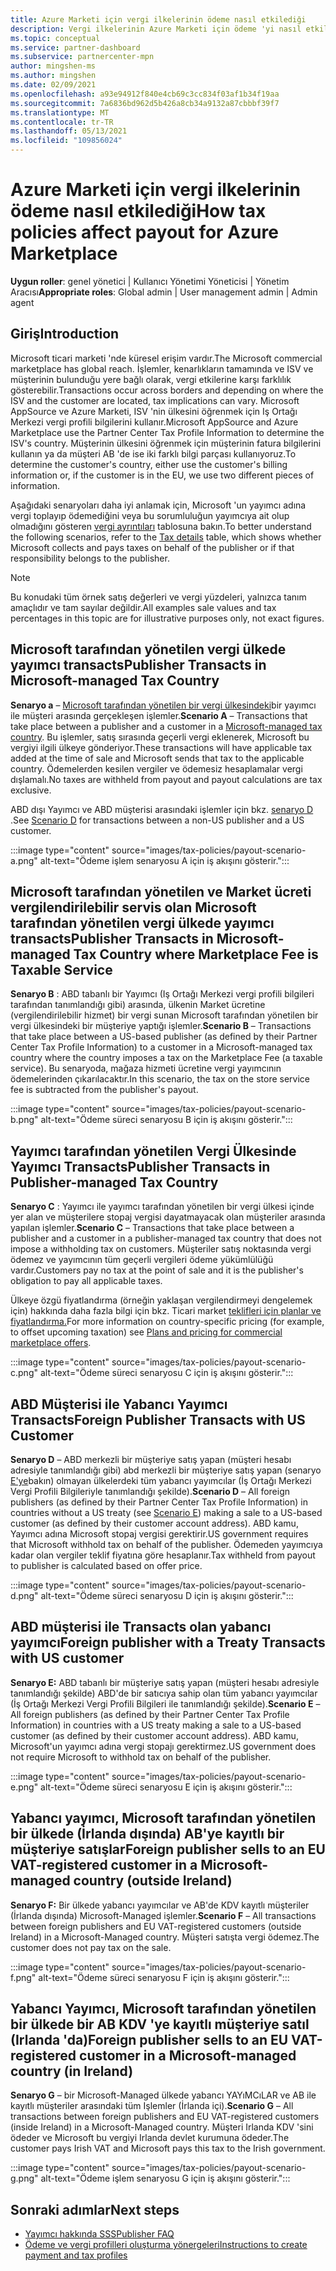 ```yaml
---
title: Azure Marketi için vergi ilkelerinin ödeme nasıl etkilediği
description: Vergi ilkelerinin Azure Marketi için ödeme 'yi nasıl etkilediğini öğrenin.
ms.topic: conceptual
ms.service: partner-dashboard
ms.subservice: partnercenter-mpn
author: mingshen-ms
ms.author: mingshen
ms.date: 02/09/2021
ms.openlocfilehash: a93e94912f840e4cb69c3cc834f03af1b34f19aa
ms.sourcegitcommit: 7a6836bd962d5b426a8cb34a9132a87cbbbf39f7
ms.translationtype: MT
ms.contentlocale: tr-TR
ms.lasthandoff: 05/13/2021
ms.locfileid: "109856024"
---
```

# <a name="how-tax-policies-affect-payout-for-azure-marketplace"></a><span data-ttu-id="2df2d-103">Azure Marketi için vergi ilkelerinin ödeme nasıl etkilediği</span><span class="sxs-lookup"><span data-stu-id="2df2d-103">How tax policies affect payout for Azure Marketplace</span></span>

<span data-ttu-id="2df2d-104">**Uygun roller**: genel yönetici | Kullanıcı Yönetimi Yöneticisi | Yönetim Aracısı</span><span class="sxs-lookup"><span data-stu-id="2df2d-104">**Appropriate roles**: Global admin | User management admin | Admin agent</span></span>

## <a name="introduction"></a><span data-ttu-id="2df2d-105">Giriş</span><span class="sxs-lookup"><span data-stu-id="2df2d-105">Introduction</span></span>

<span data-ttu-id="2df2d-106">Microsoft ticari marketi 'nde küresel erişim vardır.</span><span class="sxs-lookup"><span data-stu-id="2df2d-106">The Microsoft commercial marketplace has global reach.</span></span> <span data-ttu-id="2df2d-107">İşlemler, kenarlıkların tamamında ve ISV ve müşterinin bulunduğu yere bağlı olarak, vergi etkilerine karşı farklılık gösterebilir.</span><span class="sxs-lookup"><span data-stu-id="2df2d-107">Transactions occur across borders and depending on where the ISV and the customer are located, tax implications can vary.</span></span> <span data-ttu-id="2df2d-108">Microsoft AppSource ve Azure Marketi, ISV 'nin ülkesini öğrenmek için Iş Ortağı Merkezi vergi profili bilgilerini kullanır.</span><span class="sxs-lookup"><span data-stu-id="2df2d-108">Microsoft AppSource and Azure Marketplace use the Partner Center Tax Profile Information to determine the ISV's country.</span></span> <span data-ttu-id="2df2d-109">Müşterinin ülkesini öğrenmek için müşterinin fatura bilgilerini kullanın ya da müşteri AB 'de ise iki farklı bilgi parçası kullanıyoruz.</span><span class="sxs-lookup"><span data-stu-id="2df2d-109">To determine the customer's country, either use the customer's billing information or, if the customer is in the EU, we use two different pieces of information.</span></span>

<span data-ttu-id="2df2d-110">Aşağıdaki senaryoları daha iyi anlamak için, Microsoft 'un yayımcı adına vergi toplayıp ödemediğini veya bu sorumluluğun yayımcıya ait olup olmadığını gösteren [vergi ayrıntıları](tax-details-marketplace.md) tablosuna bakın.</span><span class="sxs-lookup"><span data-stu-id="2df2d-110">To better understand the following scenarios, refer to the [Tax details](tax-details-marketplace.md) table, which shows whether Microsoft collects and pays taxes on behalf of the publisher or if that responsibility belongs to the publisher.</span></span>

> [!NOTE]
> <span data-ttu-id="2df2d-111">Bu konudaki tüm örnek satış değerleri ve vergi yüzdeleri, yalnızca tanım amaçlıdır ve tam sayılar değildir.</span><span class="sxs-lookup"><span data-stu-id="2df2d-111">All examples sale values and tax percentages in this topic are for illustrative purposes only, not exact figures.</span></span>

## <a name="publisher-transacts-in-microsoft-managed-tax-country"></a><span data-ttu-id="2df2d-112">Microsoft tarafından yönetilen vergi ülkede yayımcı transacts</span><span class="sxs-lookup"><span data-stu-id="2df2d-112">Publisher Transacts in Microsoft-managed Tax Country</span></span>

<span data-ttu-id="2df2d-113">**Senaryo a** – [Microsoft tarafından yönetilen bir vergi ülkesindeki](tax-details-marketplace.md#microsoft-managed-countries)bir yayımcı ile müşteri arasında gerçekleşen işlemler.</span><span class="sxs-lookup"><span data-stu-id="2df2d-113">**Scenario A** – Transactions that take place between a publisher and a customer in a [Microsoft-managed tax country](tax-details-marketplace.md#microsoft-managed-countries).</span></span> <span data-ttu-id="2df2d-114">Bu işlemler, satış sırasında geçerli vergi eklenerek, Microsoft bu vergiyi ilgili ülkeye gönderiyor.</span><span class="sxs-lookup"><span data-stu-id="2df2d-114">These transactions will have applicable tax added at the time of sale and Microsoft sends that tax to the applicable country.</span></span> <span data-ttu-id="2df2d-115">Ödemelerden kesilen vergiler ve ödemesiz hesaplamalar vergi dışlamalı.</span><span class="sxs-lookup"><span data-stu-id="2df2d-115">No taxes are withheld from payout and payout calculations are tax exclusive.</span></span>

<span data-ttu-id="2df2d-116">ABD dışı Yayımcı ve ABD müşterisi arasındaki işlemler için bkz. [senaryo D](#foreign-publisher-transacts-with-us-customer) .</span><span class="sxs-lookup"><span data-stu-id="2df2d-116">See [Scenario D](#foreign-publisher-transacts-with-us-customer) for transactions between a non-US publisher and a US customer.</span></span>

:::image type="content" source="images/tax-policies/payout-scenario-a.png" alt-text="Ödeme işlem senaryosu A için iş akışını gösterir.":::

## <a name="publisher-transacts-in-microsoft-managed-tax-country-where-marketplace-fee-is-taxable-service"></a><span data-ttu-id="2df2d-118">Microsoft tarafından yönetilen ve Market ücreti vergilendirilebilir servis olan Microsoft tarafından yönetilen vergi ülkede yayımcı transacts</span><span class="sxs-lookup"><span data-stu-id="2df2d-118">Publisher Transacts in Microsoft-managed Tax Country where Marketplace Fee is Taxable Service</span></span>

<span data-ttu-id="2df2d-119">**Senaryo B** : ABD tabanlı bir Yayımcı (Iş Ortağı Merkezi vergi profili bilgileri tarafından tanımlandığı gibi) arasında, ülkenin Market ücretine (vergilendirilebilir hizmet) bir vergi sunan Microsoft tarafından yönetilen bir vergi ülkesindeki bir müşteriye yaptığı işlemler.</span><span class="sxs-lookup"><span data-stu-id="2df2d-119">**Scenario B** – Transactions that take place between a US-based publisher (as defined by their Partner Center Tax Profile Information) to a customer in a Microsoft-managed tax country where the country imposes a tax on the Marketplace Fee (a taxable service).</span></span> <span data-ttu-id="2df2d-120">Bu senaryoda, mağaza hizmeti ücretine vergi yayımcının ödemelerinden çıkarılacaktır.</span><span class="sxs-lookup"><span data-stu-id="2df2d-120">In this scenario, the tax on the store service fee is subtracted from the publisher's payout.</span></span>

:::image type="content" source="images/tax-policies/payout-scenario-b.png" alt-text="Ödeme süreci senaryosu B için iş akışını gösterir.":::

## <a name="publisher-transacts-in-publisher-managed-tax-country"></a><span data-ttu-id="2df2d-122">Yayımcı tarafından yönetilen Vergi Ülkesinde Yayımcı Transacts</span><span class="sxs-lookup"><span data-stu-id="2df2d-122">Publisher Transacts in Publisher-managed Tax Country</span></span>

<span data-ttu-id="2df2d-123">**Senaryo C** : Yayımcı ile yayımcı tarafından yönetilen bir vergi ülkesi içinde yer alan ve müşterilere stopaj vergisi dayatmayacak olan müşteriler arasında yapılan işlemler.</span><span class="sxs-lookup"><span data-stu-id="2df2d-123">**Scenario C** – Transactions that take place between a publisher and a customer in a publisher-managed tax country that does not impose a withholding tax on customers.</span></span> <span data-ttu-id="2df2d-124">Müşteriler satış noktasında vergi ödemez ve yayımcının tüm geçerli vergileri ödeme yükümlülüğü vardır.</span><span class="sxs-lookup"><span data-stu-id="2df2d-124">Customers pay no tax at the point of sale and it is the publisher's obligation to pay all applicable taxes.</span></span>

<span data-ttu-id="2df2d-125">Ülkeye özgü fiyatlandırma (örneğin yaklaşan vergilendirmeyi dengelemek için) hakkında daha fazla bilgi için bkz. Ticari market [teklifleri için planlar ve fiyatlandırma.](/azure/marketplace/plans-pricing#custom-prices)</span><span class="sxs-lookup"><span data-stu-id="2df2d-125">For more information on country-specific pricing (for example, to offset upcoming taxation) see [Plans and pricing for commercial marketplace offers](/azure/marketplace/plans-pricing#custom-prices).</span></span>

:::image type="content" source="images/tax-policies/payout-scenario-c.png" alt-text="Ödeme süreci senaryosu C için iş akışını gösterir.":::

## <a name="foreign-publisher-transacts-with-us-customer"></a><span data-ttu-id="2df2d-127">ABD Müşterisi ile Yabancı Yayımcı Transacts</span><span class="sxs-lookup"><span data-stu-id="2df2d-127">Foreign Publisher Transacts with US Customer</span></span>

<span data-ttu-id="2df2d-128">**Senaryo D** – ABD merkezli bir müşteriye satış yapan (müşteri hesabı adresiyle tanımlandığı gibi) abd merkezli bir müşteriye satış yapan (senaryo [E'ye](#foreign-publisher-with-a-treaty-transacts-with-us-customer)bakın) olmayan ülkelerdeki tüm yabancı yayımcılar (İş Ortağı Merkezi Vergi Profili Bilgileriyle tanımlandığı şekilde).</span><span class="sxs-lookup"><span data-stu-id="2df2d-128">**Scenario D** – All foreign publishers (as defined by their Partner Center Tax Profile Information) in countries without a US treaty (see [Scenario E](#foreign-publisher-with-a-treaty-transacts-with-us-customer)) making a sale to a US-based customer (as defined by their customer account address).</span></span> <span data-ttu-id="2df2d-129">ABD kamu, Yayımcı adına Microsoft stopaj vergisi gerektirir.</span><span class="sxs-lookup"><span data-stu-id="2df2d-129">US government requires that Microsoft withhold tax on behalf of the publisher.</span></span> <span data-ttu-id="2df2d-130">Ödemeden yayımcıya kadar olan vergiler teklif fiyatına göre hesaplanır.</span><span class="sxs-lookup"><span data-stu-id="2df2d-130">Tax withheld from payout to publisher is calculated based on offer price.</span></span>

:::image type="content" source="images/tax-policies/payout-scenario-d.png" alt-text="Ödeme süreci senaryosu D için iş akışını gösterir.":::

## <a name="foreign-publisher-with-a-treaty-transacts-with-us-customer"></a><span data-ttu-id="2df2d-132">ABD müşterisi ile Transacts olan yabancı yayımcı</span><span class="sxs-lookup"><span data-stu-id="2df2d-132">Foreign publisher with a Treaty Transacts with US customer</span></span>

<span data-ttu-id="2df2d-133">**Senaryo E:** ABD tabanlı bir müşteriye satış yapan (müşteri hesabı adresiyle tanımlandığı şekilde) ABD'de bir satıcıya sahip olan tüm yabancı yayımcılar (İş Ortağı Merkezi Vergi Profili Bilgileri ile tanımlandığı şekilde).</span><span class="sxs-lookup"><span data-stu-id="2df2d-133">**Scenario E** – All foreign publishers (as defined by their Partner Center Tax Profile Information) in countries with a US treaty making a sale to a US-based customer (as defined by their customer account address).</span></span> <span data-ttu-id="2df2d-134">ABD kamu, Microsoft'un yayımcı adına vergi stopajı gerektirmez.</span><span class="sxs-lookup"><span data-stu-id="2df2d-134">US government does not require Microsoft to withhold tax on behalf of the publisher.</span></span>

:::image type="content" source="images/tax-policies/payout-scenario-e.png" alt-text="Ödeme süreci senaryosu E için iş akışını gösterir.":::

## <a name="foreign-publisher-sells-to-an-eu-vat-registered-customer-in-a-microsoft-managed-country-outside-ireland"></a><span data-ttu-id="2df2d-136">Yabancı yayımcı, Microsoft tarafından yönetilen bir ülkede (İrlanda dışında) AB'ye kayıtlı bir müşteriye satışlar</span><span class="sxs-lookup"><span data-stu-id="2df2d-136">Foreign publisher sells to an EU VAT-registered customer in a Microsoft-managed country (outside Ireland)</span></span>

<span data-ttu-id="2df2d-137">**Senaryo F:** Bir ülkede yabancı yayımcılar ve AB'de KDV kayıtlı müşteriler (İrlanda dışında) Microsoft-Managed işlemler.</span><span class="sxs-lookup"><span data-stu-id="2df2d-137">**Scenario F** – All transactions between foreign publishers and EU VAT-registered customers (outside Ireland) in a Microsoft-Managed country.</span></span> <span data-ttu-id="2df2d-138">Müşteri satışta vergi ödemez.</span><span class="sxs-lookup"><span data-stu-id="2df2d-138">The customer does not pay tax on the sale.</span></span>

:::image type="content" source="images/tax-policies/payout-scenario-f.png" alt-text="Ödeme süreci senaryosu F için iş akışını gösterir.":::

## <a name="foreign-publisher-sells-to-an-eu-vat-registered-customer-in-a-microsoft-managed-country-in-ireland"></a><span data-ttu-id="2df2d-140">Yabancı Yayımcı, Microsoft tarafından yönetilen bir ülkede bir AB KDV 'ye kayıtlı müşteriye satıl (Irlanda 'da)</span><span class="sxs-lookup"><span data-stu-id="2df2d-140">Foreign publisher sells to an EU VAT-registered customer in a Microsoft-managed country (in Ireland)</span></span>

<span data-ttu-id="2df2d-141">**Senaryo G** – bir Microsoft-Managed ülkede yabancı YAYıMCıLAR ve AB ile kayıtlı müşteriler arasındaki tüm Işlemler (İrlanda içi).</span><span class="sxs-lookup"><span data-stu-id="2df2d-141">**Scenario G** – All transactions between foreign publishers and EU VAT-registered customers (inside Ireland) in a Microsoft-Managed country.</span></span> <span data-ttu-id="2df2d-142">Müşteri Irlanda KDV 'sini ödeder ve Microsoft bu vergiyi Irlanda devlet kurumuna ödeder.</span><span class="sxs-lookup"><span data-stu-id="2df2d-142">The customer pays Irish VAT and Microsoft pays this tax to the Irish government.</span></span>

:::image type="content" source="images/tax-policies/payout-scenario-g.png" alt-text="Ödeme işlem senaryosu G için iş akışını gösterir.":::

## <a name="next-steps"></a><span data-ttu-id="2df2d-144">Sonraki adımlar</span><span class="sxs-lookup"><span data-stu-id="2df2d-144">Next steps</span></span>

- [<span data-ttu-id="2df2d-145">Yayımcı hakkında SSS</span><span class="sxs-lookup"><span data-stu-id="2df2d-145">Publisher FAQ</span></span>](/azure/marketplace/marketplace-faq-publisher-guide)
- [<span data-ttu-id="2df2d-146">Ödeme ve vergi profilleri oluşturma yönergeleri</span><span class="sxs-lookup"><span data-stu-id="2df2d-146">Instructions to create payment and tax profiles</span></span>](./set-up-your-payout-account.md?context=%2fazure%2fmarketplace%2fcontext%2fcontext#create-a-payment-profile)